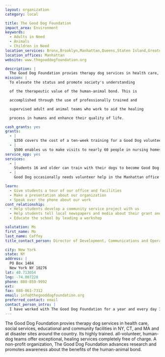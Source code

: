 ```yaml
---
layout: organization
category: local

title: The Good Dog Foundation
impact_area: Environment
keywords: 
  - Adults in Need
  - Animals
  - Children in Need
location_services: Bronx,Brooklyn,Manhattan,Queens,Staten Island,Greater New York,Outside NYC
location_offices: Manhattan
website: www.thegooddogfoundation.org

description: |
  The Good Dog Foundation provies therapy dog services in health care, social services, educational and community facilities in NY, CT, and MA and at disaster sites around the country. Its highly trained. all-volunteer, human-dog teams offer exceptional, healing services completely free of charge.  A non-profit organization, The Good Dog Foundation advances research and promotes awareness about the benefits of the human-animal bond.
mission: |
  To elevate the status and promote society's understanding

  of the therapeutic value of the human-animal bond. This is

  accomplished through the use of professionally trained and

  supervised adult and animal teams who work to aid the healing

  process in humans and enhance their quality of life.

cash_grants: yes
grants: 
  - |
    $350 covers the cost of a ten-week training for a Good Dog volunteer
  - |
    $500 enables us to make visits to nearly 60 people in nursing homes
service_opp: yes
services: 
  - |
    Students 16 and older can train with their dogs to become Good Dog volunteers
  - |
    Good Dog occasionally needs volunteer help in the Manhattan office and at events

learn: 
  - Give students a tour of our office and facilities
  - Make a presentation about our organization
  - Speak over the phone about our work
cont_relationship: 
  - Help students develop a community service project with us
  - Help students tell local newspapers and media about their grant and/or project with us
  - Educate the school by leading a workshop

salutation: Ms
first_name: Mo
last_name: Coffey
title_contact_person: Director of Development, Communications and Operations

city: New York
state: NY
address: |
  PO Box 1484  
  New York NY 10276
lat: 40.713054
lng: -74.007228
phone: 888-859-9992
ext: 
fax: 888-861-7312
email: info@thegooddogfoundation.org
preferred_contact: email
contact_person_intro: |
  I have worked with The Good Dog Foundation for a year and every day I am touched by another story I hear of a dog reaching out to a child or adult helping them recover from an illness or learn to read!  You will be amazed what a difference a visit from a therapy dog can make to someone in a hosiptal, nursing home or school and how they look forward to visits from a Good Dog.
---
```

The Good Dog Foundation provies therapy dog services in health care, social services, educational and community facilities in NY, CT, and MA and at disaster sites around the country. Its highly trained. all-volunteer, human-dog teams offer exceptional, healing services completely free of charge.  A non-profit organization, The Good Dog Foundation advances research and promotes awareness about the benefits of the human-animal bond.